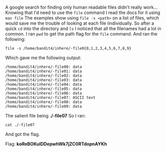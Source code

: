 A google search for finding only human readable files didn't really work...
Knowing that I'd need to use the `file` command I read the docs for it using `man file`
The examples show using `file -s <path>` on a list of files, which would save me the trouble of looking at
each file iindividually. So after a quick `cd` into the directory and `ls` I noticed that all the filenames 
had a lot in common. I ran `pwd` to get the path flag for the `file` command. And ran the following:

`file -s /home/bandit4/inhere/-file0{0,1,2,3,4,5,6,7,8,9}`

Which gave me the following output:

    /home/bandit4/inhere/-file00: data
    /home/bandit4/inhere/-file01: data
    /home/bandit4/inhere/-file02: data
    /home/bandit4/inhere/-file03: data
    /home/bandit4/inhere/-file04: data
    /home/bandit4/inhere/-file05: data
    /home/bandit4/inhere/-file06: data
    /home/bandit4/inhere/-file07: ASCII text
    /home/bandit4/inhere/-file08: data
    /home/bandit4/inhere/-file09: data

The salient file being **./-file07** So I ran:

`cat ./-file07`

And got the flag.

Flag: **koReBOKuIDDepwhWk7jZC0RTdopnAYKh**

